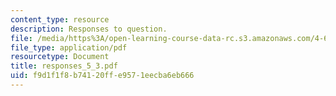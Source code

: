 ```yaml
---
content_type: resource
description: Responses to question.
file: /media/https%3A/open-learning-course-data-rc.s3.amazonaws.com/4-645-selected-topics-in-architecture-architecture-from-1750-to-the-present-fall-2004/f9d1f1f8b74120ffe9571eecba6eb666_responses_5_3.pdf
file_type: application/pdf
resourcetype: Document
title: responses_5_3.pdf
uid: f9d1f1f8-b741-20ff-e957-1eecba6eb666
---
```

